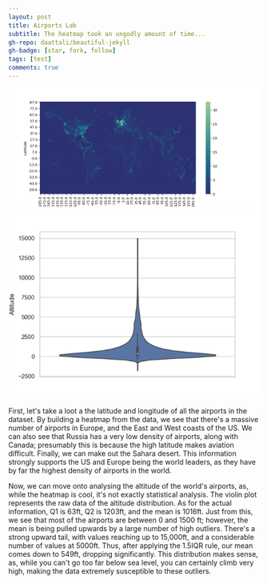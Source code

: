 ```yaml
---
layout: post
title: Airports Lab
subtitle: The heatmap took an ungodly amount of time...
gh-repo: daattali/beautiful-jekyll
gh-badge: [star, fork, follow]
tags: [test]
comments: true
---
```

![AirportsHeatmap](/assets/img/airportsHeatmap.png)
![AltitudeDistribution](/assets/img/altitudeDist.png)  

First, let's take a loot a the latitude and longitude of all the airports in the dataset. By building a heatmap from the data, we see that there's a massive number of airports in Europe, and the East and West coasts of the US. We can also see that Russia has a very low density of airports, along with Canada; presumably this is because the high latitude makes aviation difficult. Finally, we can make out the Sahara desert. This information strongly supports the US and Europe being the world leaders, as they have by far the highest density of airports in the world.  

Now, we can move onto analysing the altitude of the world's airports, as, while the heatmap is cool, it's not exactly statistical analysis. The violin plot represents the raw data of the altitude distribution. As for the actual information, Q1 is 63ft, Q2 is 1203ft, and the mean is 1016ft. Just from this, we see that most of the airports are between 0 and 1500 ft; however, the mean is being pulled upwards by a large number of high outliers. There's a strong upward tail, with values reaching up to 15,000ft, and a considerable number of values at 5000ft. Thus, after applying the 1.5IQR rule, our mean comes down to 549ft, dropping significantly. This distribution makes sense, as, while you can't go too far below sea level, you can certainly climb very high, making the data extremely susceptible to these outliers. 